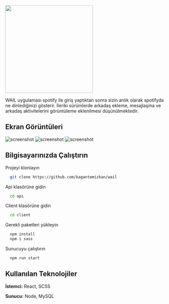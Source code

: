 <img src="https://github.com/kagantemizkan/wail/assets/46727689/ff20ce64-a9e1-4d10-8c90-108cb036fff9" width="275">
<br>

WAIL uygulaması spotify ile giriş yaptıktan sonra sizin anlık olarak spotifyda ne dinlediğinizi gösterir. İleriki sürümlerde arkadaş ekleme, mesajlaşma ve arkadaş aktivitelerini görüntüleme eklenilmesi düşünülmektedir.

## Ekran Görüntüleri
![screenshot](https://github.com/kagantemizkan/wail/assets/46727689/1e74b0a7-6431-4419-a7fe-ad0122d0efbf)
![screenshot](https://github.com/kagantemizkan/wail/assets/46727689/f8396d85-ca32-4d74-a5c1-30ca2fc72073)
![screenshot](https://github.com/kagantemizkan/wail/assets/46727689/e9c03aa8-0634-4b41-add3-27f1c31ae235)
## 



  
## Bilgisayarınızda Çalıştırın


Projeyi klonlayın

```bash
  git clone https://github.com/kagantemizkan/wail
```

Api klasörüne gidin

```bash
  cd api
```
Client klasörüne gidin
```bash
  cd client
```

Gerekli paketleri yükleyin

```bash
  npm install
  npm i sass
```

Sunucuyu çalıştırın

```bash
  npm run start
```

  
## Kullanılan Teknolojiler

**İstemci:** React, SCSS

**Sunucu:** Node, MySQL
